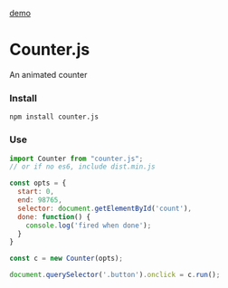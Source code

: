 [demo](https://jaxgeller.com/projects/counter.js/)

# Counter.js
An animated counter



### Install

`npm install counter.js`

### Use

```javascript
import Counter from "counter.js";
// or if no es6, include dist.min.js

const opts = {
  start: 0,
  end: 98765,
  selector: document.getElementById('count'),
  done: function() {
    console.log('fired when done');
  }
}

const c = new Counter(opts);

document.querySelector('.button').onclick = c.run();
```
